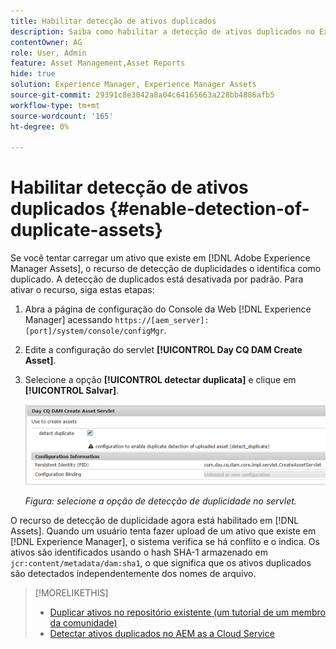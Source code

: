 ```yaml
---
title: Habilitar detecção de ativos duplicados
description: Saiba como habilitar a detecção de ativos duplicados no Experience Manager.
contentOwner: AG
role: User, Admin
feature: Asset Management,Asset Reports
hide: true
solution: Experience Manager, Experience Manager Assets
source-git-commit: 29391c8e3042a8a04c64165663a228bb4886afb5
workflow-type: tm+mt
source-wordcount: '165'
ht-degree: 0%

---
```


# Habilitar detecção de ativos duplicados {#enable-detection-of-duplicate-assets}

Se você tentar carregar um ativo que existe em [!DNL Adobe Experience Manager Assets], o recurso de detecção de duplicidades o identifica como duplicado. A detecção de duplicados está desativada por padrão. Para ativar o recurso, siga estas etapas:

1. Abra a página de configuração do Console da Web [!DNL Experience Manager] acessando `https://[aem_server]:[port]/system/console/configMgr`.
1. Edite a configuração do servlet **[!UICONTROL Day CQ DAM Create Asset]**.
1. Selecione a opção **[!UICONTROL detectar duplicata]** e clique em **[!UICONTROL Salvar]**.

   ![Selecione a opção de detecção de duplicidade no servlet](assets/chlimage_1-377.png)

   *Figura: selecione a opção de detecção de duplicidade no servlet.*

O recurso de detecção de duplicidade agora está habilitado em [!DNL Assets]. Quando um usuário tenta fazer upload de um ativo que existe em [!DNL Experience Manager], o sistema verifica se há conflito e o indica. Os ativos são identificados usando o hash SHA-1 armazenado em `jcr:content/metadata/dam:sha1`, o que significa que os ativos duplicados são detectados independentemente dos nomes de arquivo.

>[!MORELIKETHIS]
>
>* [Duplicar ativos no repositório existente (um tutorial de um membro da comunidade)](https://experience-aem.blogspot.com/2019/06/aem-65-find-duplicate-assets-binaries-in-existing-repository.html)
>* [Detectar ativos duplicados no AEM as a Cloud Service](https://experienceleague.adobe.com/docs/experience-manager-cloud-service/content/assets/admin/detect-duplicate-assets.html?lang=pt-BR)
